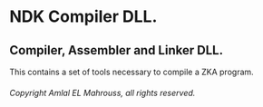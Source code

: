 # NDK Compiler DLL.

## Compiler, Assembler and Linker DLL.

This contains a set of tools necessary to compile a ZKA program.

###### Copyright Amlal EL Mahrouss, all rights reserved.
